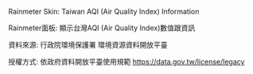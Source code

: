 Rainmeter Skin: Taiwan AQI (Air Quality Index) Information

Rainmeter面板: 顯示台灣AQI (Air Quality Index)數值跟資訊

資料來源: 行政院環境保護署 環境資源資料開放平臺

授權方式: 依政府資料開放平臺使用規範 https://data.gov.tw/license/legacy